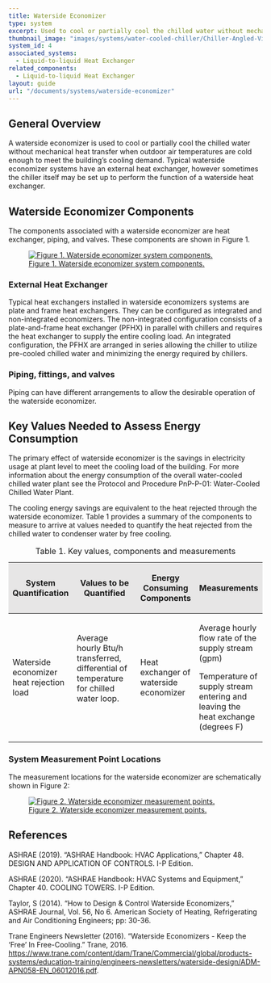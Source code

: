 ```yaml
---
title: Waterside Economizer
type: system
excerpt: Used to cool or partially cool the chilled water without mechanical heat transfer when outdoor air temperatures are cold enough to meet the building’s cooling demand. 
thumbnail_image: "images/systems/water-cooled-chiller/Chiller-Angled-View-1.jpg"
system_id: 4
associated_systems:
  - Liquid-to-liquid Heat Exchanger
related_components:
  - Liquid-to-liquid Heat Exchanger
layout: guide
url: "/documents/systems/waterside-economizer"
---
```


## General Overview

A waterside economizer is used to cool or partially cool the chilled water without mechanical heat transfer when outdoor air temperatures are cold enough to meet the building’s cooling demand. Typical waterside economizer systems have an external heat exchanger, however sometimes the chiller itself may be set up to perform the function of a waterside heat exchanger.

## Waterside Economizer Components

The components associated with a waterside economizer are heat exchanger, piping, and valves. These components are shown in Figure 1.

<a href="/images/systems/waterside-economizer/HE-Loop-diagram_2_11212022.jpg">
<figure class="figure">
  <img src="/images/systems/waterside-economizer/HE-Loop-diagram_2_11212022.jpg" class="figure-img img-fluid rounded" alt="Figure 1. Waterside economizer system components.">
  <figcaption class="figure-caption text-left">Figure 1. Waterside economizer system components.</figcaption>
</figure>
</a>

### External Heat Exchanger

Typical heat exchangers installed in waterside economizers systems are plate and frame heat exchangers. They can be configured as integrated and non-integrated economizers. The non-integrated configuration consists of a plate-and-frame heat exchanger (PFHX) in parallel with chillers and requires the heat exchanger to supply the entire cooling load. An integrated configuration, the PFHX are arranged in series allowing the chiller to utilize pre-cooled chilled water and minimizing the energy required by chillers. 

### Piping, fittings, and valves

Piping can have different arrangements to allow the desirable operation of the waterside economizer.  

## Key Values Needed to Assess Energy Consumption

The primary effect of waterside economizer is the savings in electricity usage at plant level to meet the cooling load of the building. For more information about the energy consumption of the overall water-cooled chilled water plant see the Protocol and Procedure PnP-P-01: Water-Cooled Chilled Water Plant.

The cooling energy savings are equivalent to the heat rejected through the waterside economizer. Table 1 provides a summary of the components to measure to arrive at values needed to quantify the heat rejected from the chilled water to condenser water by free cooling. 

<table width="630" cellspacing="0" cellpadding="7">
<caption>Table 1. Key values, components and measurements</caption>
    <tbody>
        <thead>
            <tr>
                <th class="fr-cell-handler " style="background-color: rgb(231, 230, 230);" width="23.6013986013986%">
                    <p><strong>System Quantification</strong></p>
                </th>
                <th style="background-color: rgb(231, 230, 230);" width="27.797202797202797%">
                    <p><strong>Values to be Quantified</strong></p>
                </th>
                <th style="background-color: rgb(231, 230, 230);" width="21.853146853146853%">
                    <p><strong>Energy Consuming Components</strong></p>
                </th>
                <th class="fr-cell-fixed " style="background-color: rgb(231, 230, 230);" width="26.748251748251747%">
                    <p><strong>Measurements</strong></p>
                </th>
            </tr>
        </thead>
        <tr>
            <td width="23.6013986013986%">
                <p>Waterside economizer heat rejection load</p>
            </td>
            <td width="27.797202797202797%">
                <p>Average hourly Btu/h transferred, differential of temperature for chilled water loop.</p>
                <p><br></p>
            </td>
            <td width="21.853146853146853%">
                <p>Heat exchanger of waterside economizer</p>
            </td>
            <td width="26.748251748251747%">
                <p>Average hourly flow rate of the supply stream (gpm)</p>
                <p>Temperature of supply stream entering and leaving the heat exchange (degrees F)&nbsp;</p>
            </td>
        </tr>
    </tbody>
</table>

### System Measurement Point Locations 

The measurement locations for the waterside economizer are schematically shown in Figure 2:

<a href="/images/systems/waterside-economizer/WCC-HE-economizer-2ndary-pump-Final-06132023.jpg">
<figure class="figure">
  <img src="/images/systems/waterside-economizer/WCC-HE-economizer-2ndary-pump-Final-06132023.jpg" class="figure-img img-fluid rounded" alt="Figure 2. Waterside economizer measurement points.">
  <figcaption class="figure-caption text-left">Figure 2. Waterside economizer measurement points.</figcaption>
</figure>
</a>

## References

ASHRAE (2019). “ASHRAE Handbook: HVAC Applications,” Chapter 48. DESIGN AND APPLICATION OF CONTROLS. I-P Edition.

ASHRAE (2020). “ASHRAE Handbook: HVAC Systems and Equipment,” Chapter 40. COOLING TOWERS. I-P Edition.

Taylor, S (2014). “How to Design & Control Waterside Economizers,” ASHRAE Journal, Vol. 56, No 6. American Society of Heating, Refrigerating and Air Conditioning Engineers; pp: 30-36.

Trane Engineers Newsletter (2016). “Waterside Economizers - Keep the ‘Free’ In Free-Cooling.” Trane, 2016. https://www.trane.com/content/dam/Trane/Commercial/global/products-systems/education-training/engineers-newsletters/waterside-design/ADM-APN058-EN_06012016.pdf.
